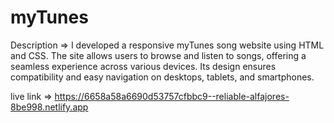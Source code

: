 # myTunes

Description => I developed a responsive myTunes song website using HTML and CSS. The site allows users to browse and listen to songs, offering a seamless experience across various devices. Its design ensures compatibility and easy navigation on desktops, tablets, and smartphones.

live link => https://6658a58a6690d53757cfbbc9--reliable-alfajores-8be998.netlify.app
